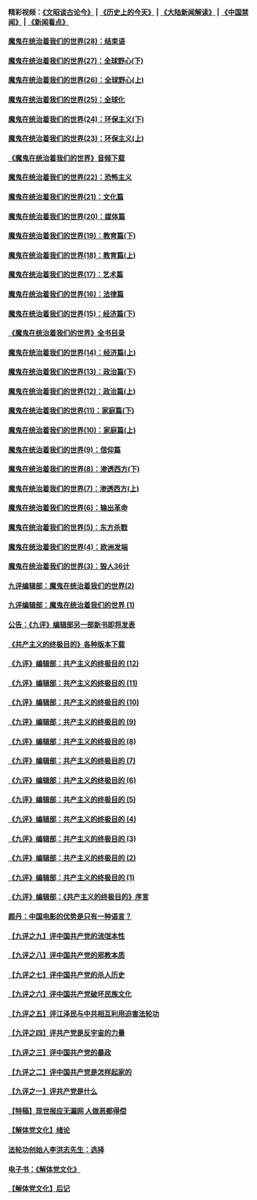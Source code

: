 #### 精彩视频：[《文昭谈古论今》](http://45.76.195.252/wenzhao) | [《历史上的今天》](http://45.76.195.252/today-in-history) | [《大陆新闻解读》](http://45.76.195.252/ntdtv-comedy) | [《中国禁闻》](http://45.76.195.252/ntdtv-news) | [《新闻看点》](http://45.76.195.252/news-insight) 

 #### [魔鬼在统治着我们的世界(28)：结束语](../pages/nsc422/n10936246.md?t=02132137) 

#### [魔鬼在统治着我们的世界(27)：全球野心(下)](../pages/nsc422/n10928319.md?t=02132137) 

#### [魔鬼在统治着我们的世界(26)：全球野心(上)](../pages/nsc422/n10900318.md?t=02132137) 

#### [魔鬼在统治着我们的世界(25)：全球化](../pages/nsc422/n10788205.md?t=02132137) 

#### [魔鬼在统治着我们的世界(24)：环保主义(下)](../pages/nsc422/n10695307.md?t=02132137) 

#### [魔鬼在统治着我们的世界(23)：环保主义(上)](../pages/nsc422/n10688613.md?t=02132137) 

#### [《魔鬼在统治着我们的世界》音频下载](../pages/nsc422/n10635553.md?t=02132137) 

#### [魔鬼在统治着我们的世界(22)：恐怖主义](../pages/nsc422/n10614727.md?t=02132137) 

#### [魔鬼在统治着我们的世界(21)：文化篇](../pages/nsc422/n10597706.md?t=02132137) 

#### [魔鬼在统治着我们的世界(20)：媒体篇](../pages/nsc422/n10586579.md?t=02132137) 

#### [魔鬼在统治着我们的世界(19)：教育篇(下)](../pages/nsc422/n10564808.md?t=02132137) 

#### [魔鬼在统治着我们的世界(18)：教育篇(上)](../pages/nsc422/n10526970.md?t=02132137) 

#### [魔鬼在统治着我们的世界(17)：艺术篇](../pages/nsc422/n10499093.md?t=02132137) 

#### [魔鬼在统治着我们的世界(16)：法律篇](../pages/nsc422/n10485969.md?t=02132137) 

#### [魔鬼在统治着我们的世界(15)：经济篇(下)](../pages/nsc422/n10469975.md?t=02132137) 

#### [《魔鬼在统治着我们的世界》全书目录](../pages/nsc422/n10464261.md?t=02132137) 

#### [魔鬼在统治着我们的世界(14)：经济篇(上)](../pages/nsc422/n10457370.md?t=02132137) 

#### [魔鬼在统治着我们的世界(13)：政治篇(下)](../pages/nsc422/n10448270.md?t=02132137) 

#### [魔鬼在统治着我们的世界(12)：政治篇(上)](../pages/nsc422/n10444576.md?t=02132137) 

#### [魔鬼在统治着我们的世界(11)：家庭篇(下)](../pages/nsc422/n10440961.md?t=02132137) 

#### [魔鬼在统治着我们的世界(10)：家庭篇(上)](../pages/nsc422/n10435448.md?t=02132137) 

#### [魔鬼在统治着我们的世界(9)：信仰篇](../pages/nsc422/n10432159.md?t=02132137) 

#### [魔鬼在统治着我们的世界(8)：渗透西方(下)](../pages/nsc422/n10429603.md?t=02132137) 

#### [魔鬼在统治着我们的世界(7)：渗透西方(上)](../pages/nsc422/n10426013.md?t=02132137) 

#### [魔鬼在统治着我们的世界(6)：输出革命](../pages/nsc422/n10421536.md?t=02132137) 

#### [魔鬼在统治着我们的世界(5)：东方杀戮](../pages/nsc422/n10417707.md?t=02132137) 

#### [魔鬼在统治着我们的世界(4)：欧洲发端](../pages/nsc422/n10414890.md?t=02132137) 

#### [魔鬼在统治着我们的世界(3)：毁人36计](../pages/nsc422/n10411583.md?t=02132137) 

#### [九评编辑部：魔鬼在统治着我们的世界(2)](../pages/nsc422/n10410036.md?t=02132137) 

#### [九评编辑部：魔鬼在统治着我们的世界 (1)](../pages/nsc422/n10406825.md?t=02132137) 

#### [公告：《九评》编辑部另一部新书即将发表](../pages/nsc422/n10405104.md?t=02132137) 

#### [《共产主义的终极目的》各种版本下载](../pages/nsc422/n10022138.md?t=02132137) 

#### [《九评》编辑部：共产主义的终极目的 (12)](../pages/nsc422/n9933272.md?t=02132137) 

#### [《九评》编辑部：共产主义的终极目的 (11)](../pages/nsc422/n9924973.md?t=02132137) 

#### [《九评》编辑部：共产主义的终极目的 (10)](../pages/nsc422/n9920883.md?t=02132137) 

#### [《九评》编辑部：共产主义的终极目的 (9)](../pages/nsc422/n9916363.md?t=02132137) 

#### [《九评》编辑部：共产主义的终极目的 (8)](../pages/nsc422/n9912488.md?t=02132137) 

#### [《九评》编辑部：共产主义的终极目的 (7)](../pages/nsc422/n9901176.md?t=02132137) 

#### [《九评》编辑部：共产主义的终极目的 (6)](../pages/nsc422/n9899359.md?t=02132137) 

#### [《九评》编辑部：共产主义的终极目的 (5)](../pages/nsc422/n9893174.md?t=02132137) 

#### [《九评》编辑部：共产主义的终极目的 (4)](../pages/nsc422/n9891246.md?t=02132137) 

#### [《九评》编辑部：共产主义的终极目的 (3)](../pages/nsc422/n9879879.md?t=02132137) 

#### [《九评》编辑部：共产主义的终极目的 (2)](../pages/nsc422/n9876205.md?t=02132137) 

#### [《九评》编辑部：共产主义的终极目的 (1)](../pages/nsc422/n9865857.md?t=02132137) 

#### [《九评》编辑部：《共产主义的终极目的》序言](../pages/nsc422/n9862666.md?t=02132137) 

#### [颜丹：中国电影的优势是只有一种语言？](../pages/nsc422/n9583062.md?t=02132137) 

#### [【九评之九】评中国共产党的流氓本性](../pages/nsc422/n737542.md?t=02132137) 

#### [【九评之八】评中国共产党的邪教本质](../pages/nsc422/n735942.md?t=02132137) 

#### [【九评之七】评中国共产党的杀人历史](../pages/nsc422/n733806.md?t=02132137) 

#### [【九评之六】评中国共产党破坏民族文化](../pages/nsc422/n731667.md?t=02132137) 

#### [【九评之五】评江泽民与中共相互利用迫害法轮功](../pages/nsc422/n730058.md?t=02132137) 

#### [【九评之四】评共产党是反宇宙的力量](../pages/nsc422/n727814.md?t=02132137) 

#### [【九评之三】评中国共产党的暴政](../pages/nsc422/n725597.md?t=02132137) 

#### [【九评之二】评中国共产党是怎样起家的](../pages/nsc422/n723946.md?t=02132137) 

#### [【九评之一】评共产党是什么](../pages/nsc422/n722529.md?t=02132137) 

#### [【特稿】现世报应无漏网 人做恶都得偿](../pages/nsc422/n4215167.md?t=02132137) 

#### [【解体党文化】绪论](../pages/nsc422/n1449356.md?t=02132137) 

#### [法轮功创始人李洪志先生：选择](../pages/nsc422/n3580738.md?t=02132137) 

#### [电子书：《解体党文化》](../pages/nsc422/n1573484.md?t=02132137) 

#### [【解体党文化】后记](../pages/nsc422/n1531999.md?t=02132137) 

